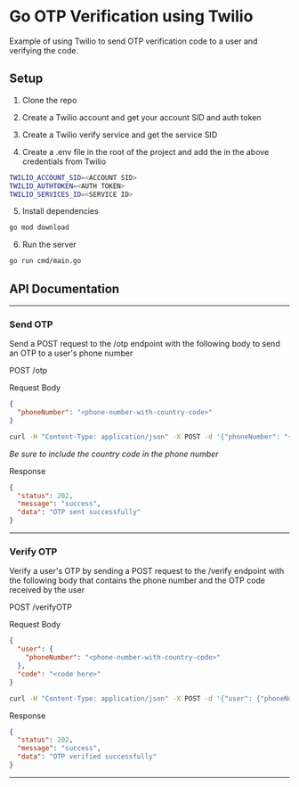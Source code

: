 # Go OTP Verification using Twilio

Example of using Twilio to send OTP verification code to a user and verifying the code.

## Setup

1. Clone the repo

2. Create a Twilio account and get your account SID and auth token

3. Create a Twilio verify service and get the service SID

4. Create a .env file in the root of the project and add the in the above credentials from Twilio

```bash
TWILIO_ACCOUNT_SID=<ACCOUNT SID>
TWILIO_AUTHTOKEN=<AUTH TOKEN>
TWILIO_SERVICES_ID=<SERVICE ID>
```

5. Install dependencies

```bash
go mod download
```

6. Run the server

```bash
go run cmd/main.go
```

## API Documentation
---
### Send OTP

Send a POST request to the /otp endpoint with the following body to send an OTP to a user's phone number

POST /otp

Request Body

```json
{
  "phoneNumber": "<phone-number-with-country-code>"
}
```

```bash
curl -H "Content-Type: application/json" -X POST -d '{"phoneNumber": "+917420840576"}' http://localhost:8000/otp
```

_Be sure to include the country code in the phone number_

Response

```json
{
  "status": 202,
  "message": "success",
  "data": "OTP sent successfully"
}
```
---
### Verify OTP

Verify a user's OTP by sending a POST request to the /verify endpoint with the following body that contains the phone number and the OTP code received by the user

POST /verifyOTP

Request Body

```json
{
  "user": {
    "phoneNumber": "<phone-number-with-country-code>"
  },
  "code": "<code here>"
}
```

```bash
curl -H "Content-Type: application/json" -X POST -d '{"user": {"phoneNumber": "+917420840576"}, "code":"795279"}' http://localhost:8000/verifyOTP
```

Response

```json
{
  "status": 202,
  "message": "success",
  "data": "OTP verified successfully"
}
```
---
